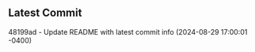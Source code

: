 
## Latest Commit
48199ad - Update README with latest commit info (2024-08-29 17:00:01 -0400) <Yunxi-Zhou>
